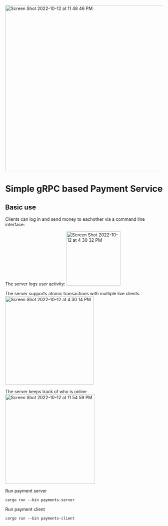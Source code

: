 
<img width="532" alt="Screen Shot 2022-10-12 at 11 48 46 PM" src="https://user-images.githubusercontent.com/19520861/195523596-125bd451-6b74-4800-bfa5-c19b0f65350c.png">

# Simple gRPC based Payment Service

## Basic use
Clients can log in and send money to eachother via a command line interface:


The server logs user activity: 
<img width="173" alt="Screen Shot 2022-10-12 at 4 30 32 PM" src="https://user-images.githubusercontent.com/19520861/195466769-061facdd-c61f-4832-87dd-90d111adc90a.png">

The server supports atomic transactions with multiple live clients.
<img width="283" alt="Screen Shot 2022-10-12 at 4 30 14 PM" src="https://user-images.githubusercontent.com/19520861/195466864-7720d2e0-cf5d-4c67-9423-62f53185aed0.png">

The server keeps track of who is online
<img width="287" alt="Screen Shot 2022-10-12 at 11 54 59 PM" src="https://user-images.githubusercontent.com/19520861/195523813-74ab4819-ff08-4c79-80f6-88beb113e5cd.png">




Run payment server
```
cargo run --bin payments-server
```

Run payment client
```
cargo run --bin payments-client
```
